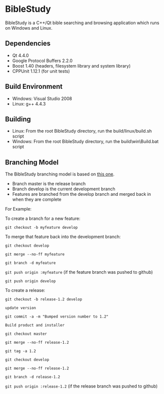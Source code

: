 BibleStudy
==========
BibleStudy is a C++/Qt bible searching and browsing application which runs on Windows and Linux.

Dependencies
------------
* Qt 4.4.0
* Google Protocol Buffers 2.2.0
* Boost 1.40 (headers, filesystem library and system library)
* CPPUnit 1.12.1 (for unit tests)

Build Environment
-----------------
* Windows: Visual Studio 2008
* Linux: g++ 4.4.3

Building
-------
* Linux: From the root BibleStudy directory, run the build/linux/build.sh script
* Windows: From the root BibleStudy directory, run the build\win\Build.bat script

Branching Model
---------------
The BibleStudy branching model is based on [this one](http://nvie.com/posts/a-successful-git-branching-model/).

* Branch master is the release branch
* Branch develop is the current development branch
* Features are branched from the develop branch and merged back in when they are complete

For Example:

To create a branch for a new feature:

`git checkout -b myfeature develop`

To merge that feature back into the development branch:

`git checkout develop`

`git merge --no-ff myfeature`

`git branch -d myfeature`

`git push origin :myfeature` (if the feature branch was pushed to github)

`git push origin develop`

To create a release:

`git checkout -b release-1.2 develop`

`update version`

`git commit -a -m "Bumped version number to 1.2"`

`Build product and installer`

`git checkout master`

`git merge --no-ff release-1.2`

`git tag -a 1.2`

`git checkout develop`

`git merge --no-ff release-1.2`

`git branch -d release-1.2`

`git push origin :release-1.2` (if the release branch was pushed to github)
